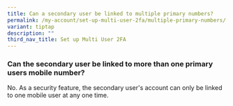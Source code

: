 ```yaml
---
title: Can a secondary user be linked to multiple primary numbers?
permalink: /my-account/set-up-multi-user-2fa/multiple-primary-numbers/
variant: tiptap
description: ""
third_nav_title: Set up Multi User 2FA
---
```

<h3>Can the secondary user be linked to more than one primary users mobile number?</h3>
<p>No. As a security feature, the secondary user's account can only be linked
to one mobile user at any one time.</p>